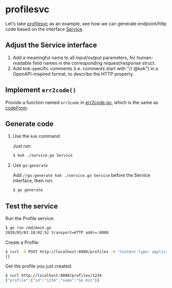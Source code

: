 # profilesvc

Let's take [profilesvc](https://github.com/go-kit/kit/tree/266ff8dc37c693d0649707e519c93c1f85868bdc/examples/profilesvc) as an example, see how we can generate endpoint/http code based on the interface [Service](https://github.com/go-kit/kit/blob/266ff8dc37c693d0649707e519c93c1f85868bdc/examples/profilesvc/service.go#L9-L20).


## Adjust the Service interface

1. Add a meaningful name to all input/output parameters, for human-readable field names in the corresponding request/response struct.
2. Add kok-specific comments (i.e. comments start with "// @kok") in a OpenAPI-inspired format, to describe the HTTP property.


## Implement `err2code()`

Provide a function named `err2code` in [err2code.go](err2code.go), which is the same as [codeFrom](https://github.com/go-kit/kit/blob/266ff8dc37c693d0649707e519c93c1f85868bdc/examples/profilesvc/transport.go#L392-L401).


## Generate code

1. Use the `kok` command

    Just run:

    ```bash
    $ kok ./service.go Service
    ```

2. Use `go:generate`

    Add `//go:generate kok ./service.go Service` before the Service interface, then run:

    ```bash
    $ go generate
    ```

## Test the service

Run the Profile service:

```bash
$ go run cmd/main.go
2020/05/03 18:02:52 transport=HTTP addr=:8080
```

Create a Profile:

```bash
$ curl -X POST http://localhost:8080/profiles -H "Content-Type: application/json" -d '{"profile": {"id":"1234","name":"Go Kit"}}'
{}
```

Get the profile you just created:

```bash
$ curl http://localhost:8080/profiles/1234
{"profile":{"id":"1234","name":"Go Kit"}}
```
